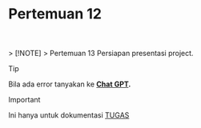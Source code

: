 # Pertemuan 12 
<br>
<br>
> [!NOTE]
> Pertemuan 13 Persiapan presentasi project.

> [!TIP]
> Bila ada error tanyakan ke **[Chat GPT](https://chat.openai.com/).**

> [!IMPORTANT]
> Ini hanya untuk dokumentasi <ins>TUGAS</ins>

